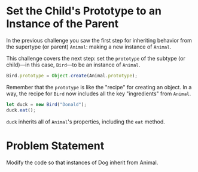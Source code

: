 # Set the Child's Prototype to an Instance of the Parent
In the previous challenge you saw the first step for inheriting behavior from the supertype (or parent) ```Animal```: making a new instance of ```Animal```.

This challenge covers the next step: set the ```prototype``` of the subtype (or child)—in this case, ```Bird```—to be an instance of ```Animal```.
```javascript
Bird.prototype = Object.create(Animal.prototype);
```
Remember that the ```prototype``` is like the "recipe" for creating an object. In a way, the recipe for ```Bird``` now includes all the key "ingredients" from ```Animal```.
```javascript
let duck = new Bird("Donald");
duck.eat();
```
```duck``` inherits all of ```Animal```'s properties, including the ```eat``` method.

# Problem Statement
Modify the code so that instances of Dog inherit from Animal.
